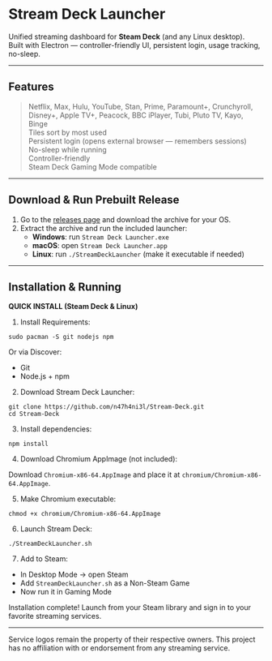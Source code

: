 # Stream Deck Launcher

Unified streaming dashboard for **Steam Deck** (and any Linux desktop).  
Built with Electron — controller-friendly UI, persistent login, usage tracking, no-sleep.

---

## Features

> Netflix, Max, Hulu, YouTube, Stan, Prime, Paramount+, Crunchyroll, Disney+, Apple TV+, Peacock, BBC iPlayer, Tubi, Pluto TV, Kayo, Binge  
> Tiles sort by most used  
> Persistent login (opens external browser — remembers sessions)  
> No-sleep while running  
> Controller-friendly  
> Steam Deck Gaming Mode compatible  


---

## Download & Run Prebuilt Release

1. Go to the [releases page](https://github.com/n47h4ni3l/Stream-Deck/releases) and download the archive for your OS.
2. Extract the archive and run the included launcher:
   - **Windows**: run `Stream Deck Launcher.exe`
   - **macOS**: open `Stream Deck Launcher.app`
   - **Linux**: run `./StreamDeckLauncher` (make it executable if needed)

---

## Installation & Running
**QUICK INSTALL (Steam Deck & Linux)**

1. Install Requirements:

```
sudo pacman -S git nodejs npm
```

Or via Discover:

* Git
* Node.js + npm

2. Download Stream Deck Launcher:

```
git clone https://github.com/n47h4ni3l/Stream-Deck.git
cd Stream-Deck
```

3. Install dependencies:

```
npm install
```

4. Download Chromium AppImage (not included):

Download `Chromium-x86-64.AppImage` and place it at `chromium/Chromium-x86-64.AppImage`.

5. Make Chromium executable:

```
chmod +x chromium/Chromium-x86-64.AppImage
```

6. Launch Stream Deck:

```
./StreamDeckLauncher.sh
```

7. Add to Steam:

* In Desktop Mode → open Steam
* Add `StreamDeckLauncher.sh` as a Non-Steam Game
* Now run it in Gaming Mode

Installation complete! Launch from your Steam library and sign in to your favorite streaming services.

---

Service logos remain the property of their respective owners. This project has no affiliation with or endorsement from any streaming service.
